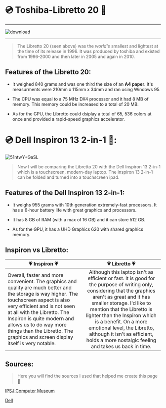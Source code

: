# 💿 Toshiba-Libretto 20 📼
---
![download](https://user-images.githubusercontent.com/123292242/216781346-2cb73ec5-5e4b-42bc-9dcb-08b503b87735.jpg)
***
>The Libretto 20 (seen above) was the *world's* smallest and lightest at the time of its release in 1996. It was produced by 
toshiba and existed from 1996-2000 and then later in 2005 and again in 2010. 

## Features of the Libretto 20:

- It weighed 840 grams and was one third the size of an **A4 paper**. It's measurments were 210mm x 115mm x 34mm and ran using Windows 95. 

- The CPU was equal to a 75 MHz DX4 processor and it had 8 MB of memory. This memory could be increased to a total of 20 MB.

- As for the GPU, the Libretto could dsiplay a total of 65, 536 colors at once and provided a rapid-speed graphics accelerator.

# 💿 Dell Inspiron 13 2-in-1 📼:

![51ntwY+GaSL](https://user-images.githubusercontent.com/123292242/216784657-f2524388-b15f-465a-8095-72b88003324c.jpg)
>Now I will be comparing the Libretto 20 with the Dell Inspiron 13 2-in-1 which is a touchscreen, modern-day laptop. The inspiron 13 2-in-1 can be folded and turned into a touchscreen ipad.

## Features of the Dell Inspiron 13 2-in-1:

- It weighs 955 grams with 10th generation extremely-fast processors. It has a 6-hour battery life with great graphics and processors. 

- It has 8 GB of RAM (with a max of 16 GB) and it can store 512 GB. 

- As for the GPU, it has a UHD Graphics 620 with shared graphics memory.

## Inspiron vs Libretto:

| 💗 Inspiron 💗      | 💗 Libretto 💗      | 
| ------------- |:-------------:| 
| Overall, faster and more convenient. The graphics and quality are much better and the storage is way higher. The touchscreen aspect is also very efficient and is not seen at all with the Libretto. The Inspiron is quite modern and allows us to do way more things than the Libretto. The graphics and screen display itself is very notable.| Although this laptop isn't as efficient or fast. It is good for the purpose of writing only, considering that the graphics aren't as great and it has smaller storage. I'd like to mention that the Libretto is lighter than the Inspiron which is a benefit. On a more emotional level, the Libretto, although it isn't as efficient, holds a more nostalgic feeling and takes us back in time.| 

## Sources:
>Here you will find the sources I used that helped me create this page 🥳

[IPSJ Computer Museum](https://museum.ipsj.or.jp/en/computer/personal/0070.html) 

[Dell](https://www.dell.com/ae/p/inspiron-13-7306-2-in-1-laptop/pd) 
